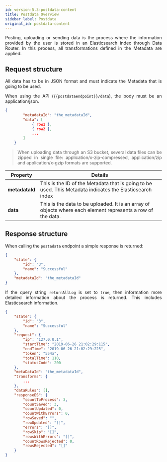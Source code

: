 ```yaml
---
id: version-5.3-postdata-content
title: Postdata Overview
sidebar_label: Postdata
original_id: postdata-content
---
```


<div style="text-align: justify">

Posting, uploading or sending data is the process where the information provided by the user is stored in an Elasticsearch index through Data Router. In this process, all transformations defined in the Metadata are applied.

## Request structure

All data has to be in JSON format and must indicate the Metadata that is going to be used.

When using the API (`{{postdataendpoint}}/data`), the body must be an application/json.

```json
{
        "metadataId": "the_metadataId",
        "data": [
            { row1 },
            { row2 },
            ...
        ]
    }
```
>When uploading data through an S3 bucket, several data files can be zipped in single file: application/x-zip-compressed, application/zip and application/x-gzip formats are supported.

| **Property** | **Details** |
| --- | --- |
| **metadataId** | This is the ID of the Metadata that is going to be used. This Metadata indicates the Elasticsearch index |
| **data** | This is the data to be uploaded. It is an array of objects where each element represents a row of the data.

## Response structure
When calling the `postadata` endpoint a simple response is returned:
```json
{
    "state": {
        "id": "3",
        "name": "Successful"
    },
    "metadataId": "the_metadataId"
}
```
If the query string `returnAllLog` is set to `true`, then information more detailed information about the process is returned. This includes Elasticsearch information.

```json
{
    "state": {
        "id": "3",
        "name": "Successful"
    },
    "request": {
        "ip": "127.0.0.1",
        "startTime": "2019-06-26 21:02:29:115",
        "endTime": "2019-06-26 21:02:29:225",
        "token": "554a",
        "totalTime": 110,
        "statusCode": 200
    },
    "metaDataId": "the_metadataId",
    "transforms": {
        ...
    },
    "dataRules": [],
    "responseES": {
        "countToProcess": 3,
        "countSaved": 3,
        "countUpdated": 0,
        "countWithErrors": 0,
        "rowSaved": "",
        "rowUpdated": "[]",
        "errors": "[]",
        "rowSkip": "[]",
        "rowsWithErrors": "[]",
        "countRowsRejected": 0,
        "rowsRejected": "[]"
    }
}
```
